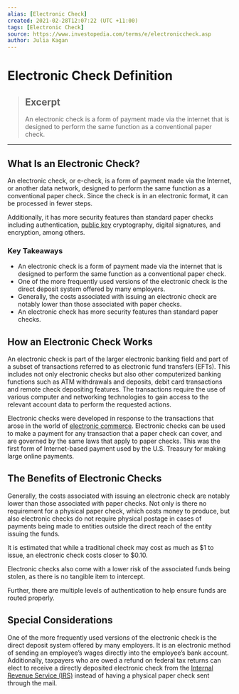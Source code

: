 ```yaml
---
alias: [Electronic Check]
created: 2021-02-28T12:07:22 (UTC +11:00)
tags: [Electronic Check]
source: https://www.investopedia.com/terms/e/electroniccheck.asp
author: Julia Kagan
---
```


# Electronic Check Definition

> ## Excerpt
> An electronic check is a form of payment made via the internet that is designed to perform the same function as a conventional paper check.

---
## What Is an Electronic Check?

An electronic check, or e-check, is a form of payment made via the Internet, or another data network, designed to perform the same function as a conventional paper check. Since the check is in an electronic format, it can be processed in fewer steps.

Additionally, it has more security features than standard paper checks including authentication, [public key](https://www.investopedia.com/terms/p/public-key.asp) cryptography, digital signatures, and encryption, among others.

### Key Takeaways

-   An electronic check is a form of payment made via the internet that is designed to perform the same function as a conventional paper check.
-   One of the more frequently used versions of the electronic check is the direct deposit system offered by many employers.
-   Generally, the costs associated with issuing an electronic check are notably lower than those associated with paper checks.
-   An electronic check has more security features than standard paper checks.

## How an Electronic Check Works

An electronic check is part of the larger electronic banking field and part of a subset of transactions referred to as electronic fund transfers (EFTs). This includes not only electronic checks but also other computerized banking functions such as ATM withdrawals and deposits, debit card transactions and remote check depositing features. The transactions require the use of various computer and networking technologies to gain access to the relevant account data to perform the requested actions.

Electronic checks were developed in response to the transactions that arose in the world of [electronic commerce](https://www.investopedia.com/terms/e/ecommerce.asp). Electronic checks can be used to make a payment for any transaction that a paper check can cover, and are governed by the same laws that apply to paper checks. This was the first form of Internet-based payment used by the U.S. Treasury for making large online payments.

## The Benefits of Electronic Checks

Generally, the costs associated with issuing an electronic check are notably lower than those associated with paper checks. Not only is there no requirement for a physical paper check, which costs money to produce, but also electronic checks do not require physical postage in cases of payments being made to entities outside the direct reach of the entity issuing the funds.

It is estimated that while a traditional check may cost as much as $1 to issue, an electronic check costs closer to $0.10.

Electronic checks also come with a lower risk of the associated funds being stolen, as there is no tangible item to intercept.

Further, there are multiple levels of authentication to help ensure funds are routed properly.

## Special Considerations

One of the more frequently used versions of the electronic check is the direct deposit system offered by many employers. It is an electronic method of sending an employee’s wages directly into the employee’s bank account. Additionally, taxpayers who are owed a refund on federal tax returns can elect to receive a directly deposited electronic check from the [Internal Revenue Service (IRS)](https://www.investopedia.com/terms/i/irs.asp) instead of having a physical paper check sent through the mail.
